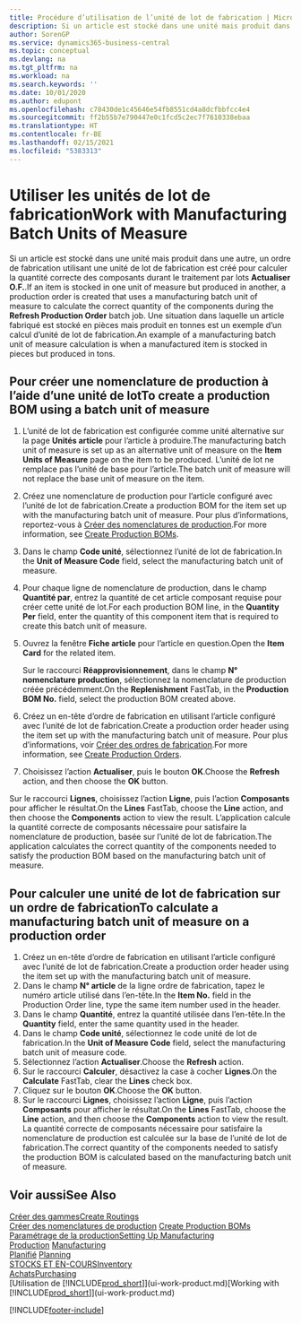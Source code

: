 ```yaml
---
title: Procédure d’utilisation de l’unité de lot de fabrication | Microsoft Docs
description: Si un article est stocké dans une unité mais produit dans une autre, l’ordre de fabrication doit utiliser une unité de lot de fabrication pour calculer la quantité correcte des composants. Une situation dans laquelle un article fabriqué est stocké en pièces mais produit en tonnes est un exemple d’un calcul d’unité de lot de fabrication.
author: SorenGP
ms.service: dynamics365-business-central
ms.topic: conceptual
ms.devlang: na
ms.tgt_pltfrm: na
ms.workload: na
ms.search.keywords: ''
ms.date: 10/01/2020
ms.author: edupont
ms.openlocfilehash: c78430de1c45646e54fb8551cd4a8dcfbbfcc4e4
ms.sourcegitcommit: ff2b55b7e790447e0c1fcd5c2ec7f7610338ebaa
ms.translationtype: HT
ms.contentlocale: fr-BE
ms.lasthandoff: 02/15/2021
ms.locfileid: "5383313"
---
```

# <a name="work-with-manufacturing-batch-units-of-measure"></a><span data-ttu-id="46b9a-104">Utiliser les unités de lot de fabrication</span><span class="sxs-lookup"><span data-stu-id="46b9a-104">Work with Manufacturing Batch Units of Measure</span></span>
<span data-ttu-id="46b9a-105">Si un article est stocké dans une unité mais produit dans une autre, un ordre de fabrication utilisant une unité de lot de fabrication est créé pour calculer la quantité correcte des composants durant le traitement par lots **Actualiser O.F.**.</span><span class="sxs-lookup"><span data-stu-id="46b9a-105">If an item is stocked in one unit of measure but produced in another, a production order is created that uses a manufacturing batch unit of measure to calculate the correct quantity of the components during the **Refresh Production Order** batch job.</span></span> <span data-ttu-id="46b9a-106">Une situation dans laquelle un article fabriqué est stocké en pièces mais produit en tonnes est un exemple d’un calcul d’unité de lot de fabrication.</span><span class="sxs-lookup"><span data-stu-id="46b9a-106">An example of a manufacturing batch unit of measure calculation is when a manufactured item is stocked in pieces but produced in tons.</span></span>  

## <a name="to-create-a-production-bom-using-a-batch-unit-of-measure"></a><span data-ttu-id="46b9a-107">Pour créer une nomenclature de production à l’aide d’une unité de lot</span><span class="sxs-lookup"><span data-stu-id="46b9a-107">To create a production BOM using a batch unit of measure</span></span>  
1.  <span data-ttu-id="46b9a-108">L’unité de lot de fabrication est configurée comme unité alternative sur la page **Unités article** pour l’article à produire.</span><span class="sxs-lookup"><span data-stu-id="46b9a-108">The manufacturing batch unit of measure is set up as an alternative unit of measure on the **Item Units of Measure** page on the item to be produced.</span></span> <span data-ttu-id="46b9a-109">L’unité de lot ne remplace pas l’unité de base pour l’article.</span><span class="sxs-lookup"><span data-stu-id="46b9a-109">The batch unit of measure will not replace the base unit of measure on the item.</span></span>  
2.  <span data-ttu-id="46b9a-110">Créez une nomenclature de production pour l’article configuré avec l’unité de lot de fabrication.</span><span class="sxs-lookup"><span data-stu-id="46b9a-110">Create a production BOM for the item set up with the manufacturing batch unit of measure.</span></span> <span data-ttu-id="46b9a-111">Pour plus d’informations, reportez-vous à [Créer des nomenclatures de production](production-how-to-create-production-boms.md).</span><span class="sxs-lookup"><span data-stu-id="46b9a-111">For more information, see [Create Production BOMs](production-how-to-create-production-boms.md).</span></span>  
3.  <span data-ttu-id="46b9a-112">Dans le champ **Code unité**, sélectionnez l’unité de lot de fabrication.</span><span class="sxs-lookup"><span data-stu-id="46b9a-112">In the **Unit of Measure Code** field, select the manufacturing batch unit of measure.</span></span>  
4.  <span data-ttu-id="46b9a-113">Pour chaque ligne de nomenclature de production, dans le champ **Quantité par**, entrez la quantité de cet article composant requise pour créer cette unité de lot.</span><span class="sxs-lookup"><span data-stu-id="46b9a-113">For each production BOM line, in the **Quantity Per** field, enter the quantity of this component item that is required to create this batch unit of measure.</span></span>  
5.  <span data-ttu-id="46b9a-114">Ouvrez la fenêtre **Fiche article** pour l’article en question.</span><span class="sxs-lookup"><span data-stu-id="46b9a-114">Open the **Item Card** for the related item.</span></span>  

    <span data-ttu-id="46b9a-115">Sur le raccourci **Réapprovisionnement**, dans le champ **N° nomenclature production**, sélectionnez la nomenclature de production créée précédemment.</span><span class="sxs-lookup"><span data-stu-id="46b9a-115">On the **Replenishment** FastTab, in the **Production BOM No.** field, select the production BOM created above.</span></span>  
6.  <span data-ttu-id="46b9a-116">Créez un en-tête d’ordre de fabrication en utilisant l’article configuré avec l’unité de lot de fabrication.</span><span class="sxs-lookup"><span data-stu-id="46b9a-116">Create a production order header using the item set up with the manufacturing batch unit of measure.</span></span> <span data-ttu-id="46b9a-117">Pour plus d’informations, voir [Créer des ordres de fabrication](production-how-to-create-production-orders.md).</span><span class="sxs-lookup"><span data-stu-id="46b9a-117">For more information, see [Create Production Orders](production-how-to-create-production-orders.md).</span></span>  
7.  <span data-ttu-id="46b9a-118">Choisissez l’action **Actualiser**, puis le bouton **OK**.</span><span class="sxs-lookup"><span data-stu-id="46b9a-118">Choose the **Refresh** action, and then choose  the **OK** button.</span></span>  

<span data-ttu-id="46b9a-119">Sur le raccourci **Lignes**, choisissez l’action **Ligne**, puis l’action **Composants** pour afficher le résultat.</span><span class="sxs-lookup"><span data-stu-id="46b9a-119">On the **Lines** FastTab, choose the **Line** action, and then choose the **Components** action to view the result.</span></span> <span data-ttu-id="46b9a-120">L’application calcule la quantité correcte de composants nécessaire pour satisfaire la nomenclature de production, basée sur l’unité de lot de fabrication.</span><span class="sxs-lookup"><span data-stu-id="46b9a-120">The application calculates the correct quantity of the components needed to satisfy the production BOM based on the manufacturing batch unit of measure.</span></span>  

## <a name="to-calculate-a-manufacturing-batch-unit-of-measure-on-a-production-order"></a><span data-ttu-id="46b9a-121">Pour calculer une unité de lot de fabrication sur un ordre de fabrication</span><span class="sxs-lookup"><span data-stu-id="46b9a-121">To calculate a manufacturing batch unit of measure on a production order</span></span>  
1.  <span data-ttu-id="46b9a-122">Créez un en-tête d’ordre de fabrication en utilisant l’article configuré avec l’unité de lot de fabrication.</span><span class="sxs-lookup"><span data-stu-id="46b9a-122">Create a production order header using the item set up with the manufacturing batch unit of measure.</span></span>  
2.  <span data-ttu-id="46b9a-123">Dans le champ **N° article** de la ligne ordre de fabrication, tapez le numéro article utilisé dans l’en-tête.</span><span class="sxs-lookup"><span data-stu-id="46b9a-123">In the **Item No.** field in the Production Order line, type the same item number used in the header.</span></span>  
3.  <span data-ttu-id="46b9a-124">Dans le champ **Quantité**, entrez la quantité utilisée dans l’en-tête.</span><span class="sxs-lookup"><span data-stu-id="46b9a-124">In the **Quantity** field, enter the same quantity used in the header.</span></span>  
4.  <span data-ttu-id="46b9a-125">Dans le champ **Code unité**, sélectionnez le code unité de lot de fabrication.</span><span class="sxs-lookup"><span data-stu-id="46b9a-125">In the **Unit of Measure Code** field, select the manufacturing batch unit of measure code.</span></span>  
5.  <span data-ttu-id="46b9a-126">Sélectionnez l’action **Actualiser**.</span><span class="sxs-lookup"><span data-stu-id="46b9a-126">Choose the **Refresh** action.</span></span>
6.  <span data-ttu-id="46b9a-127">Sur le raccourci **Calculer**, désactivez la case à cocher **Lignes**.</span><span class="sxs-lookup"><span data-stu-id="46b9a-127">On the **Calculate** FastTab, clear the **Lines** check box.</span></span>  
7.  <span data-ttu-id="46b9a-128">Cliquez sur le bouton **OK**.</span><span class="sxs-lookup"><span data-stu-id="46b9a-128">Choose the **OK** button.</span></span>  
8.  <span data-ttu-id="46b9a-129">Sur le raccourci **Lignes**, choisissez l’action **Ligne**, puis l’action **Composants** pour afficher le résultat.</span><span class="sxs-lookup"><span data-stu-id="46b9a-129">On the **Lines** FastTab, choose the **Line** action, and then choose the **Components** action to view the result.</span></span> <span data-ttu-id="46b9a-130">La quantité correcte de composants nécessaire pour satisfaire la nomenclature de production est calculée sur la base de l’unité de lot de fabrication.</span><span class="sxs-lookup"><span data-stu-id="46b9a-130">The correct quantity of the components needed to satisfy the production BOM is calculated based on the manufacturing batch unit of measure.</span></span>  

## <a name="see-also"></a><span data-ttu-id="46b9a-131">Voir aussi</span><span class="sxs-lookup"><span data-stu-id="46b9a-131">See Also</span></span>  
[<span data-ttu-id="46b9a-132">Créer des gammes</span><span class="sxs-lookup"><span data-stu-id="46b9a-132">Create Routings</span></span>](production-how-to-create-routings.md)  
<span data-ttu-id="46b9a-133">[Créer des nomenclatures de production](production-how-to-create-production-boms.md)   </span><span class="sxs-lookup"><span data-stu-id="46b9a-133">[Create Production BOMs](production-how-to-create-production-boms.md)   </span></span>  
[<span data-ttu-id="46b9a-134">Paramétrage de la production</span><span class="sxs-lookup"><span data-stu-id="46b9a-134">Setting Up Manufacturing</span></span>](production-configure-production-processes.md)  
<span data-ttu-id="46b9a-135">[Production](production-manage-manufacturing.md)  </span><span class="sxs-lookup"><span data-stu-id="46b9a-135">[Manufacturing](production-manage-manufacturing.md)  </span></span>  
<span data-ttu-id="46b9a-136">[Planifié](production-planning.md) </span><span class="sxs-lookup"><span data-stu-id="46b9a-136">[Planning](production-planning.md) </span></span>  
[<span data-ttu-id="46b9a-137">STOCKS ET EN-COURS</span><span class="sxs-lookup"><span data-stu-id="46b9a-137">Inventory</span></span>](inventory-manage-inventory.md)  
[<span data-ttu-id="46b9a-138">Achats</span><span class="sxs-lookup"><span data-stu-id="46b9a-138">Purchasing</span></span>](purchasing-manage-purchasing.md)  
<span data-ttu-id="46b9a-139">[Utilisation de [!INCLUDE[prod_short](includes/prod_short.md)]](ui-work-product.md)</span><span class="sxs-lookup"><span data-stu-id="46b9a-139">[Working with [!INCLUDE[prod_short](includes/prod_short.md)]](ui-work-product.md)</span></span>  


[!INCLUDE[footer-include](includes/footer-banner.md)]